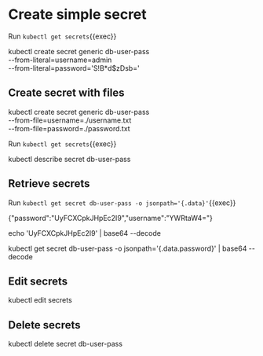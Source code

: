 

# Create simple secret

Run `kubectl get secrets`{{exec}}

kubectl create secret generic db-user-pass \
    --from-literal=username=admin \
    --from-literal=password='S!B\*d$zDsb='




## Create secret with files

kubectl create secret generic db-user-pass \
    --from-file=username=./username.txt \
    --from-file=password=./password.txt


Run `kubectl get secrets`{{exec}}


kubectl describe secret db-user-pass

## Retrieve secrets

Run `kubectl get secret db-user-pass -o jsonpath='{.data}'`{{exec}}


{"password":"UyFCXCpkJHpEc2I9","username":"YWRtaW4="}



echo 'UyFCXCpkJHpEc2I9' | base64 --decode



kubectl get secret db-user-pass -o jsonpath='{.data.password}' | base64 --decode


## Edit secrets

kubectl edit secrets <secret-name>


## Delete secrets

kubectl delete secret db-user-pass